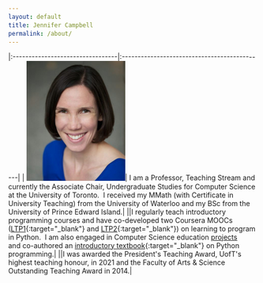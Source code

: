 ```yaml
---
layout: default
title: Jennifer Campbell
permalink: /about/
---
```




|:---------------------------------|:---------------------------------------------|
| <img src="../assets/img/jen.jpg" alt="jen" width="200"/>| I am a Professor, Teaching Stream and currently the Associate Chair, Undergraduate Studies for Computer Science at the University of Toronto.  I received my MMath (with Certificate in University Teaching) from the University of Waterloo and my BSc from the University of Prince Edward Island.|
||I regularly teach introductory programming courses and have co-developed two Coursera MOOCs ([LTP1](https://www.coursera.org/course/programming1){:target="_blank"} and [LTP2](https://www.coursera.org/course/programming2){:target="_blank"}) on learning to program in Python.  I am also engaged in Computer Science education [projects](/publications) and co-authored an [introductory textbook](https://pragprog.com/titles/gwpy3/practical-programming-third-edition/){:target="_blank"} on Python programming.|
||I was awarded the President's Teaching Award, UofT's highest teaching honour, in 2021 and the Faculty of Arts &amp; Science Outstanding Teaching Award in 2014.|
